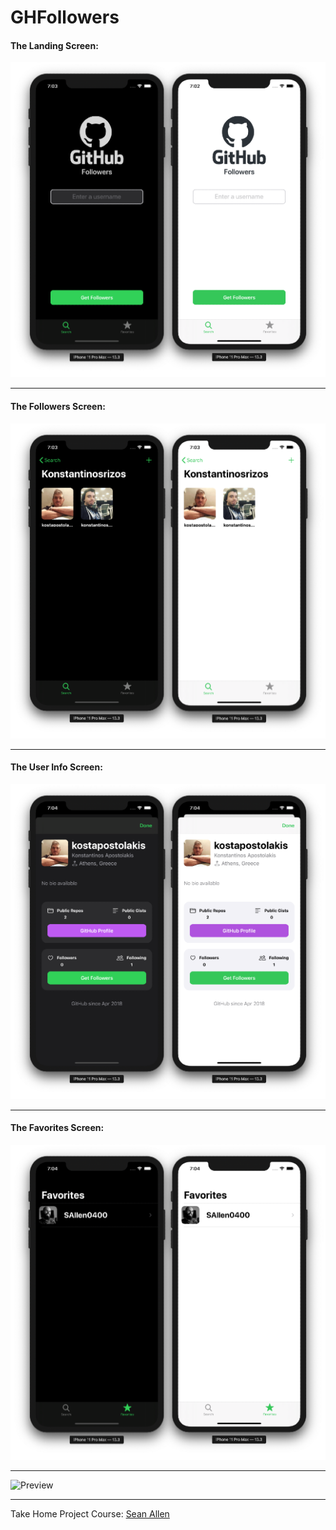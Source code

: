 #  GHFollowers

#### The Landing Screen:
![](Assets/LandScreen.png)

---

#### The Followers Screen:
![](Assets/Followers.png)

---

#### The User Info Screen:
![](Assets/UserInfo.png)

---

#### The Favorites Screen:
![](Assets/Favorites.png)

---

![Preview](Assets/Demo.gif)

---

Take Home Project Course: [Sean Allen](https://www.youtube.com/watch?v=MSIe2y6Fee8)

